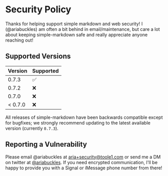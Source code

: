 # Security Policy

Thanks for helping support simple markdown and web security!
I (@ariabuckles) am often a bit behind in email/maintenance,
but care a lot about keeping simple-markdown safe and really
appreciate anyone reaching out!

## Supported Versions

| Version | Supported          |
| ------- | ------------------ |
| 0.7.3   | :white_check_mark: |
| 0.7.2   | :x:                |
| 0.7.0   | :x:                |
| < 0.7.0 | :x:                |

All releases of simple-markdown have been backwards compatible except for bugfixes;
we strongly recommend updating to the latest available version (currently `0.7.3`).

## Reporting a Vulnerability

Please email @ariabuckles at aria+security@toole1.com or send me a DM on
twitter at [@ariabuckles](https://twitter.com/ariabuckles).
If you need encrypted communication, I'll be happy to provide
you with a Signal or iMessage phone number from there!
